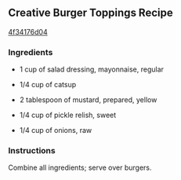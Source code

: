 ## Creative Burger Toppings Recipe

[4f34176d04](http://cookeatshare.com/recipes/creative-burger-toppings-20793)

### Ingredients

 - 1 cup of salad dressing, mayonnaise, regular

 - 1/4 cup of catsup

 - 2 tablespoon of mustard, prepared, yellow

 - 1/4 cup of pickle relish, sweet

 - 1/4 cup of onions, raw

### Instructions

Combine all ingredients; serve over burgers.